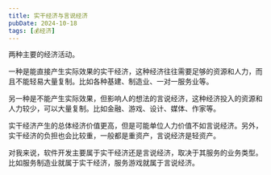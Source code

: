 ```yaml
---
title: 实干经济与言说经济
pubDate: 2024-10-18
tags: [💰经济]
---
```


两种主要的经济活动。

一种是能直接产生实际效果的实干经济，这种经济往往需要足够的资源和人力，而且不能轻易大量复制。比如各种基建、制造业、一对一服务业等。

另一种是不能产生实际效果，但影响人的想法的言说经济，这种经济投入的资源和人力较少，可以大量复制。比如金融、游戏、设计、媒体、作家等。

实干经济产生的总体经济价值更高，但是可能单位人力价值不如言说经济。另外，实干经济的负担也会比较重，一般都是重资产，言说经济是轻资产。

对我来说，软件开发主要属于实干经济还是言说经济，取决于其服务的业务类型。比如服务制造业就属于实干经济，服务游戏就属于言说经济。
